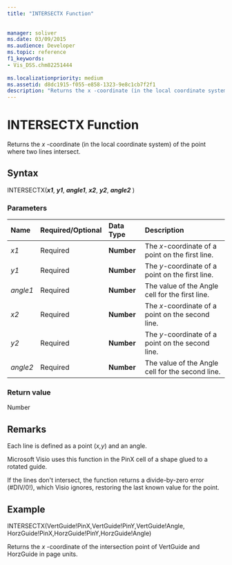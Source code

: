 ```yaml
---
title: "INTERSECTX Function"
 
 
manager: soliver
ms.date: 03/09/2015
ms.audience: Developer
ms.topic: reference
f1_keywords:
- Vis_DSS.chm82251444
 
ms.localizationpriority: medium
ms.assetid: d8dc1915-f055-e858-1323-9e8c1cb7f2f1
description: "Returns the x -coordinate (in the local coordinate system) of the point where two lines intersect."
---
```


# INTERSECTX Function

Returns the  *x*  -coordinate (in the local coordinate system) of the point where two lines intersect. 
  
## Syntax

INTERSECTX(***x1***, ***y1***, ***angle1***, ***x2***, ***y2***, ***angle2*** ) 
  
### Parameters

|**Name**|**Required/Optional**|**Data Type**|**Description**|
|:-----|:-----|:-----|:-----|
| _x1_ <br/> |Required  <br/> |**Number** <br/> |The  _x_-coordinate of a point on the first line. |
| _y1_ <br/> |Required  <br/> |**Number** <br/> |The  _y_-coordinate of a point on the first line. |
| _angle1_ <br/> |Required  <br/> |**Number** <br/> | The value of the Angle cell for the first line. |
| _x2_ <br/> |Required  <br/> |**Number** <br/> |The  _x_-coordinate of a point on the second line. |
| _y2_ <br/> |Required  <br/> |**Number** <br/> |The  _y_-coordinate of a point on the second line. |
| _angle2_ <br/> |Required  <br/> |**Number** <br/> |The value of the Angle cell for the second line. |
   
### Return value

Number
  
## Remarks

Each line is defined as a point (*x,y*) and an angle. 
  
Microsoft Visio uses this function in the PinX cell of a shape glued to a rotated guide. 
  
If the lines don't intersect, the function returns a divide-by-zero error (#DIV/0!), which Visio ignores, restoring the last known value for the point. 
  
## Example

INTERSECTX(VertGuide!PinX,VertGuide!PinY,VertGuide!Angle, HorzGuide!PinX,HorzGuide!PinY,HorzGuide!Angle) 
  
Returns the  *x*  -coordinate of the intersection point of VertGuide and HorzGuide in page units. 
  

